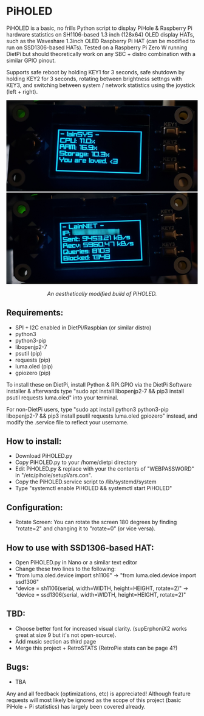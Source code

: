 # PiHOLED
PiHOLED is a basic, no frills Python script to display PiHole &amp; Raspberry Pi hardware statistics on SH1106-based 1.3 inch (128x64) OLED display HATs, such as the Waveshare 1.3inch OLED Raspberry Pi HAT (can be modified to run on SSD1306-based HATs). Tested on a Raspberry Pi Zero W running DietPi but should theoretically work on any SBC + distro combination with a similar GPIO pinout. 

Supports safe reboot by holding KEY1 for 3 seconds, safe shutdown by holding KEY2 for 3 seconds, rotating between brightness settngs with KEY3, and switching between system / network statistics using the joystick (left + right).

![](1.jpg)
![](2.jpg)
<p align="center"><i> An aesthetically modified build of PiHOLED. </i> </p>

## Requirements:
- SPI + I2C enabled in DietPi/Raspbian (or similar distro)
- python3
- python3-pip
- libopenjp2-7
- psutil (pip)
- requests (pip)
- luma.oled (pip)
- gpiozero (pip)


To install these on DietPi, install Python & RPi.GPIO via the DietPi Software installer & afterwards type "sudo apt install libopenjp2-7 && pip3 install psutil requests luma.oled" into your terminal. 

For non-DietPi users, type "sudo apt install python3 python3-pip libopenjp2-7 && pip3 install psutil requests luma.oled gpiozero" instead, and modify the .service file to reflect your username.

## How to install:
- Download PiHOLED.py
- Copy PiHOLED.py to your /home/dietpi directory
- Edit PiHOLED.py & replace <YOURAUTHTOKEN> with your the contents of "WEBPASSWORD" in "/etc/pihole/setupVars.con".
- Copy the PiHOLED.service script to /lib/systemd/system
- Type "systemctl enable PiHOLED && systemctl start PiHOLED"

## Configuration:
- Rotate Screen: You can rotate the screen 180 degrees by finding "rotate=2" and changing it to "rotate=0" (or vice versa).

## How to use with SSD1306-based HAT:
- Open PiHOLED.py in Nano or a similar text editor
- Change these two lines to the following:
- "from luma.oled.device import sh1106" -> "from luma.oled.device import ssd1306"
- "device = sh1106(serial, width=WIDTH, height=HEIGHT, rotate=2)"  -> "device = ssd1306(serial, width=WIDTH, height=HEIGHT, rotate=2)"

## TBD:
- Choose better font for increased visual clarity. (supErphoniX2 works great at size 9 but it's not open-source).
- Add music section as third page
- Merge this project + RetroSTATS (RetroPie stats can be page 4?)

## Bugs:
- TBA

Any and all feedback (optimizations, etc) is appreciated! Although feature requests will most likely be ignored as the scope of this project (basic PiHole + Pi statistics) has largely been covered already.
